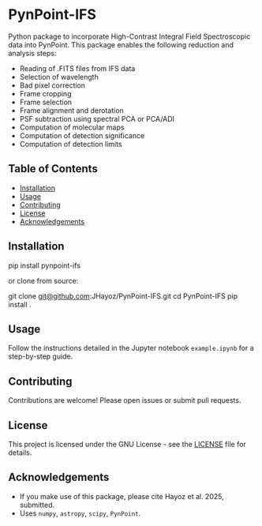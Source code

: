 # PynPoint-IFS
Python package to incorporate High-Contrast Integral Field Spectroscopic data into PynPoint. This package enables the following reduction and analysis steps:
- Reading of .FITS files from IFS data
- Selection of wavelength
- Bad pixel correction
- Frame cropping
- Frame selection
- Frame alignment and derotation
- PSF subtraction using spectral PCA or PCA/ADI
- Computation of molecular maps
- Computation of detection significance
- Computation of detection limits

## Table of Contents
- [Installation](#installation)
- [Usage](#usage)
- [Contributing](#contributing)
- [License](#license)
- [Acknowledgements](#acknowledgements)

## Installation

pip install pynpoint-ifs

or clone from source:

git clone git@github.com:JHayoz/PynPoint-IFS.git
cd PynPoint-IFS
pip install .

## Usage

Follow the instructions detailed in the Jupyter notebook `example.ipynb` for a step-by-step guide.

## Contributing
Contributions are welcome! Please open issues or submit pull requests.

## License
This project is licensed under the GNU License - see the [LICENSE](LICENSE) file for details.

## Acknowledgements
- If you make use of this package, please cite Hayoz et al. 2025, submitted.
- Uses `numpy`, `astropy`, `scipy`, `PynPoint`.
